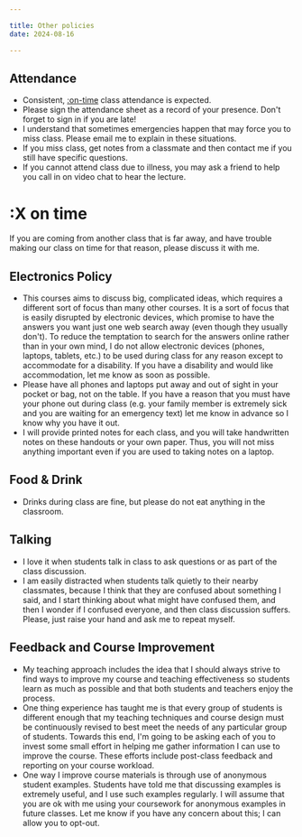 ```yaml
---

title: Other policies
date: 2024-08-16

---
```


## Attendance

- Consistent, [:on-time](#x-on-time) class attendance is expected.
- Please sign the attendance sheet as a record of your presence. Don't forget to sign in if you are late!
- I understand that sometimes emergencies happen that may force you to miss class. Please email me to explain in these situations.
- If you miss class, get notes from a classmate and then contact me if you still have specific questions.
- If you cannot attend class due to illness, you may ask a friend to help you call in on video chat to hear the lecture.

# :X on time

If you are coming from another class that is far away, and have trouble making our class on time for that reason, please discuss it with me.

## Electronics Policy

- This courses aims to discuss big, complicated ideas, which requires a different sort of focus than many other courses. It is a sort of focus that is easily disrupted by electronic devices, which promise to have the answers you want just one web search away (even though they usually don't). To reduce the temptation to search for the answers online rather than in your own mind, I do not allow electronic devices (phones, laptops, tablets, etc.) to be used during class for any reason except to accommodate for a disability. If you have a disability and would like accommodation, let me know as soon as possible.
- Please have all phones and laptops put away and out of sight in your pocket or bag, not on the table. If you have a reason that you must have your phone out during class (e.g. your family member is extremely sick and you are waiting for an emergency text) let me know in advance so I know why you have it out.
- I will provide printed notes for each class, and you will take handwritten notes on these handouts or your own paper. Thus, you will not miss anything important even if you are used to taking notes on a laptop.

## Food & Drink

- Drinks during class are fine, but please do not eat anything in the classroom.

## Talking

- I love it when students talk in class to ask questions or as part of the class discussion.
- I am easily distracted when students talk quietly to their nearby classmates, because I think that they are confused about something I said, and I start thinking about what might have confused them, and then I wonder if I confused everyone, and then class discussion suffers. Please, just raise your hand and ask me to repeat myself.

## Feedback and Course Improvement

- My teaching approach includes the idea that I should always strive to find ways to improve my course and teaching effectiveness so students learn as much as possible and that both students and teachers enjoy the process.
- One thing experience has taught me is that every group of students is different enough that my teaching techniques and course design must be continuously revised to best meet the needs of any particular group of students. Towards this end, I'm going to be asking each of you to invest some small effort in helping me gather information I can use to improve the course. These efforts include post-class feedback and reporting on your course workload.
- One way I improve course materials is through use of anonymous student examples. Students have told me that discussing examples is extremely useful, and I use such examples regularly. I will assume that you are ok with me using your coursework for anonymous examples in future classes. Let me know if you have any concern about this; I can allow you to opt-out.
